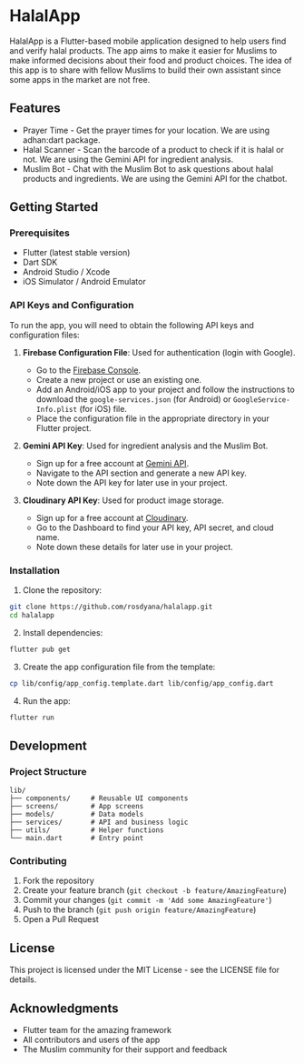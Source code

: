 # HalalApp

HalalApp is a Flutter-based mobile application designed to help users find and verify halal products. The app aims to make it easier for Muslims to make informed decisions about their food and product choices. The idea of this app is to share with fellow Muslims to build their own assistant since some apps in the market are not free.

## Features

- Prayer Time - Get the prayer times for your location. We are using adhan:dart package.
- Halal Scanner - Scan the barcode of a product to check if it is halal or not. We are using the Gemini API for ingredient analysis.
- Muslim Bot - Chat with the Muslim Bot to ask questions about halal products and ingredients. We are using the Gemini API for the chatbot.

## Getting Started

### Prerequisites

- Flutter (latest stable version)
- Dart SDK
- Android Studio / Xcode
- iOS Simulator / Android Emulator

### API Keys and Configuration

To run the app, you will need to obtain the following API keys and configuration files:

1. **Firebase Configuration File**: Used for authentication (login with Google).
   - Go to the [Firebase Console](https://console.firebase.google.com/).
   - Create a new project or use an existing one.
   - Add an Android/iOS app to your project and follow the instructions to download the `google-services.json` (for Android) or `GoogleService-Info.plist` (for iOS) file.
   - Place the configuration file in the appropriate directory in your Flutter project.

2. **Gemini API Key**: Used for ingredient analysis and the Muslim Bot.
   - Sign up for a free account at [Gemini API](https://www.gemini.com/).
   - Navigate to the API section and generate a new API key.
   - Note down the API key for later use in your project.

3. **Cloudinary API Key**: Used for product image storage.
   - Sign up for a free account at [Cloudinary](https://cloudinary.com/).
   - Go to the Dashboard to find your API key, API secret, and cloud name.
   - Note down these details for later use in your project.

### Installation

1. Clone the repository:
```bash
git clone https://github.com/rosdyana/halalapp.git
cd halalapp
```

2. Install dependencies:
```bash
flutter pub get
```

3. Create the app configuration file from the template:
```bash
cp lib/config/app_config.template.dart lib/config/app_config.dart
```

4. Run the app:
```bash
flutter run
```

## Development

### Project Structure

```
lib/
├── components/     # Reusable UI components
├── screens/        # App screens
├── models/         # Data models
├── services/       # API and business logic
├── utils/          # Helper functions
└── main.dart       # Entry point
```

### Contributing

1. Fork the repository
2. Create your feature branch (`git checkout -b feature/AmazingFeature`)
3. Commit your changes (`git commit -m 'Add some AmazingFeature'`)
4. Push to the branch (`git push origin feature/AmazingFeature`)
5. Open a Pull Request

## License

This project is licensed under the MIT License - see the LICENSE file for details.

## Acknowledgments

- Flutter team for the amazing framework
- All contributors and users of the app
- The Muslim community for their support and feedback
